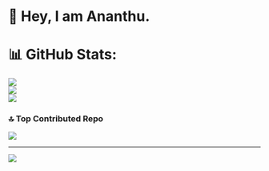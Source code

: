# 👋 Hey, I am Ananthu.

# 📊 GitHub Stats:
![](https://github-readme-stats.vercel.app/api?username=spotananthu&theme=holi&hide_border=false&include_all_commits=true&count_private=true)<br/>
![](https://nirzak-streak-stats.vercel.app/?user=spotananthu&theme=holi&hide_border=false)<br/>
![](https://github-readme-stats.vercel.app/api/top-langs/?username=spotananthu&theme=holi&hide_border=false&include_all_commits=true&count_private=true&layout=compact)

### 🔝 Top Contributed Repo
![](https://github-contributor-stats.vercel.app/api?username=spotananthu&limit=5&theme=holi&combine_all_yearly_contributions=true)

---
[![](https://visitcount.itsvg.in/api?id=spotananthu&icon=1&color=0)](https://visitcount.itsvg.in)
